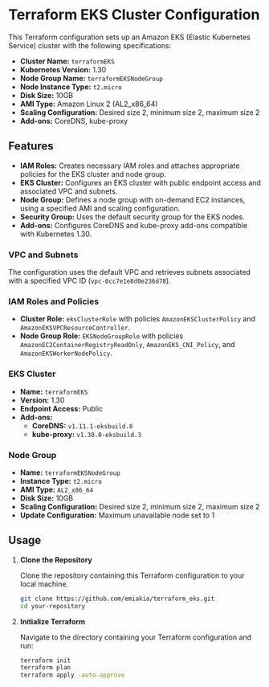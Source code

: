 # Terraform EKS Cluster Configuration

This Terraform configuration sets up an Amazon EKS (Elastic Kubernetes Service) cluster with the following specifications:

- **Cluster Name:** `terraformEKS`
- **Kubernetes Version:** 1.30
- **Node Group Name:** `terraformEKSNodeGroup`
- **Node Instance Type:** `t2.micro`
- **Disk Size:** 10GB
- **AMI Type:** Amazon Linux 2 (AL2_x86_64)
- **Scaling Configuration:** Desired size 2, minimum size 2, maximum size 2
- **Add-ons:** CoreDNS, kube-proxy

## Features

- **IAM Roles:** Creates necessary IAM roles and attaches appropriate policies for the EKS cluster and node group.
- **EKS Cluster:** Configures an EKS cluster with public endpoint access and associated VPC and subnets.
- **Node Group:** Defines a node group with on-demand EC2 instances, using a specified AMI and scaling configuration.
- **Security Group:** Uses the default security group for the EKS nodes.
- **Add-ons:** Configures CoreDNS and kube-proxy add-ons compatible with Kubernetes 1.30.


### VPC and Subnets

The configuration uses the default VPC and retrieves subnets associated with a specified VPC ID (`vpc-0cc7e1e8d0e236d78`).

### IAM Roles and Policies

- **Cluster Role:** `eksClusterRole` with policies `AmazonEKSClusterPolicy` and `AmazonEKSVPCResourceController`.
- **Node Group Role:** `EKSNodeGroupRole` with policies `AmazonEC2ContainerRegistryReadOnly`, `AmazonEKS_CNI_Policy`, and `AmazonEKSWorkerNodePolicy`.

### EKS Cluster

- **Name:** `terraformEKS`
- **Version:** 1.30
- **Endpoint Access:** Public
- **Add-ons:**
  - **CoreDNS:** `v1.11.1-eksbuild.8`
  - **kube-proxy:** `v1.30.0-eksbuild.3`

### Node Group

- **Name:** `terraformEKSNodeGroup`
- **Instance Type:** `t2.micro`
- **AMI Type:** `AL2_x86_64`
- **Disk Size:** 10GB
- **Scaling Configuration:** Desired size 2, minimum size 2, maximum size 2
- **Update Configuration:** Maximum unavailable node set to 1

## Usage

1. **Clone the Repository**

   Clone the repository containing this Terraform configuration to your local machine.

   ```bash
   git clone https://github.com/emiakia/terraform_eks.git
   cd your-repository

2. **Initialize Terraform**

   Navigate to the directory containing your Terraform configuration and run:

   ```bash
   terraform init
   terraform plan
   terraform apply -auto-approve
